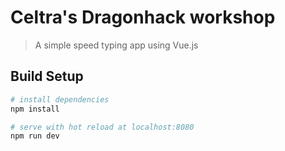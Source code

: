 # Celtra's Dragonhack workshop

> A simple speed typing app using Vue.js

## Build Setup

``` bash
# install dependencies
npm install

# serve with hot reload at localhost:8080
npm run dev
```
